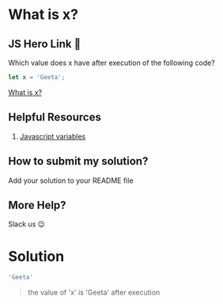# What is x?

## JS Hero Link 🥋
Which value does x have after execution of the following code?
```js
let x = 'Geeta';
```

[What is x?](https://www.jshero.net/en/koans/jsx01.html)

## Helpful Resources

1. [Javascript variables](https://www.w3schools.com/js/js_variables.asp)

## How to submit my solution?

Add your solution to your README file

## More Help?

Slack us 😉

# Solution
```js
'Geeta'
```
> the value of 'x' is 'Geeta' after execution